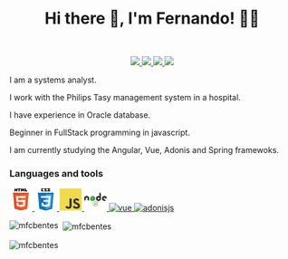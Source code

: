 <h1 align="center">Hi there 👋, I'm Fernando! 👨‍💻 </h1> <br>
<p align="center">
  <a href="https://www.linkedin.com/in/mfcbentes/">
    <img src="https://camo.githubusercontent.com/a80d00f23720d0bc9f55481cfcd77ab79e141606829cf16ec43f8cacc7741e46/68747470733a2f2f696d672e736869656c64732e696f2f62616467652f4c696e6b6564496e2d3030373742353f7374796c653d666f722d7468652d6261646765266c6f676f3d6c696e6b6564696e266c6f676f436f6c6f723d7768697465" />
  </a>
  <a href="https://www.facebook.com/mfcbentes/">
    <img src="https://img.shields.io/badge/Facebook-1877F2?style=for-the-badge&logo=facebook&logoColor=white" />
  </a>
  <a href="https://www.instagram.com/mfcbentes.stm/">
    <img src="https://img.shields.io/badge/Instagram-E4405F?style=for-the-badge&logo=instagram&logoColor=white" />
  </a>
  <a href="https://twitter.com/mfcbentes_stm">
    <img src="https://img.shields.io/badge/Twitter-1DA1F2?style=for-the-badge&logo=twitter&logoColor=white" />
  </a>
<p>
<p>
I am a systems analyst. <br>

I work with the Philips Tasy management system in a hospital. <br>

I have experience in Oracle database. <br>

Beginner in FullStack programming in javascript. <br>

I am currently studying the Angular, Vue, Adonis and Spring framewoks. <br>
</p>
<h3 align="left">Languages ​​and tools</h3>
<p align="left">
  <a href="https://www.w3.org/html/" target="_blank">
    <img
      src="https://raw.githubusercontent.com/devicons/devicon/master/icons/html5/html5-original-wordmark.svg" alt="html5"
      width="40"
      height="40"/>
  </a>
  <a href="https://www.w3schools.com/css/" target="_blank">
    <img
      src="https://raw.githubusercontent.com/devicons/devicon/master/icons/css3/css3-original-wordmark.svg" alt="css3"
      width="40"
      height="40"/>
  </a>
  <a href="https://developer.mozilla.org/en-US/docs/Web/JavaScript" target="_blank">
    <img
      src="https://raw.githubusercontent.com/devicons/devicon/master/icons/javascript/javascript-original.svg"
      alt="javascript"
      width="40"
      height="40"/>
  </a>
  <a href="https://nodejs.org" target="_blank">
    <img
      src="https://raw.githubusercontent.com/devicons/devicon/master/icons/nodejs/nodejs-original-wordmark.svg"
      alt="nodejs"
      width="40"
      height="40"/>
  </a>
  <a href="https://vuejs.org/" target="_blank">
  <img
    src="https://vuejs.org/images/logo.png" alt="vue"
    width="40"
    height="40"/>
  </a>
  <a href="https://adonisjs.com/" target="_blank">
    <img
    src="https://adonisjs.com/images/logo.svg"
    alt="adonisjs"
    width="40"
    height="40"/>
  </a>
</p>
<p>
  <img
    align="left"
    src="https://github-readme-stats.vercel.app/api/top-langs?username=mfcbentes&show_icons=true&locale=en&layout=compact"
    alt="mfcbentes"
  />
</p>
<p>&nbsp;
  <img 
    align="center"
    src="https://github-readme-stats.vercel.app/api?username=mfcbentes&show_icons=true&locale=en" alt="mfcbentes"
  />
</p>
<p>
  <img
    align="center"
    src="https://github-readme-streak-stats.herokuapp.com/?user=mfcbentes&"
    alt="mfcbentes"
  />
</p>
